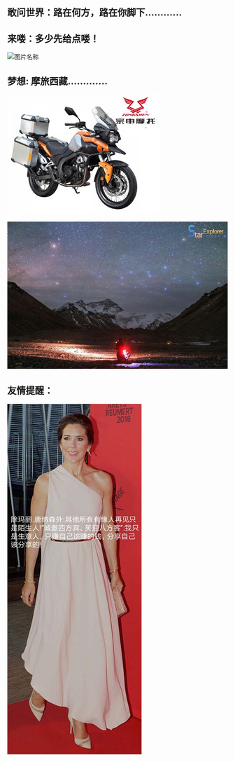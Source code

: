 
##  敢问世界：路在何方，路在你脚下............

##  来喽：多少先给点喽！

![图片名称](https://imgditan2012.cang.com/201205/02/2012050221300091217327.jpg)

##  梦想: 摩旅西藏.............

![图片名称](https://raw.githubusercontent.com/maxinghong/maxinghong.github.io/master/moto.jpg)

![图片名称](https://raw.githubusercontent.com/maxinghong/maxinghong.github.io/master/star3.jpeg)

##  友情提醒：

![图片名称](https://raw.githubusercontent.com/maxinghong/maxinghong.github.io/master/MaryDonaldson2.jpg)
